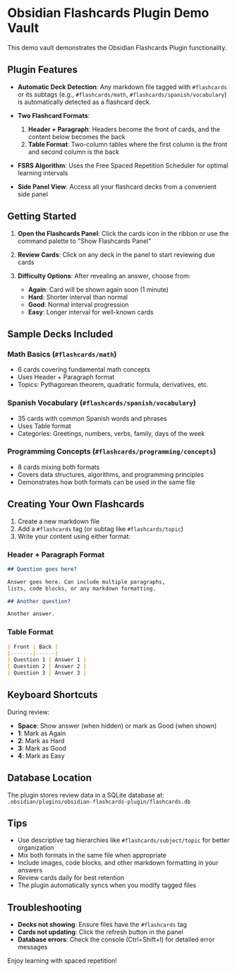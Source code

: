 # Obsidian Flashcards Plugin Demo Vault

This demo vault demonstrates the Obsidian Flashcards Plugin functionality.

## Plugin Features

- **Automatic Deck Detection**: Any markdown file tagged with `#flashcards` or its subtags (e.g., `#flashcards/math`, `#flashcards/spanish/vocabulary`) is automatically detected as a flashcard deck.

- **Two Flashcard Formats**:
  1. **Header + Paragraph**: Headers become the front of cards, and the content below becomes the back
  2. **Table Format**: Two-column tables where the first column is the front and second column is the back

- **FSRS Algorithm**: Uses the Free Spaced Repetition Scheduler for optimal learning intervals

- **Side Panel View**: Access all your flashcard decks from a convenient side panel

## Getting Started

1. **Open the Flashcards Panel**: Click the cards icon in the ribbon or use the command palette to "Show Flashcards Panel"

2. **Review Cards**: Click on any deck in the panel to start reviewing due cards

3. **Difficulty Options**: After revealing an answer, choose from:
   - **Again**: Card will be shown again soon (1 minute)
   - **Hard**: Shorter interval than normal
   - **Good**: Normal interval progression
   - **Easy**: Longer interval for well-known cards

## Sample Decks Included

### Math Basics (`#flashcards/math`)
- 6 cards covering fundamental math concepts
- Uses Header + Paragraph format
- Topics: Pythagorean theorem, quadratic formula, derivatives, etc.

### Spanish Vocabulary (`#flashcards/spanish/vocabulary`)
- 35 cards with common Spanish words and phrases
- Uses Table format
- Categories: Greetings, numbers, verbs, family, days of the week

### Programming Concepts (`#flashcards/programming/concepts`)
- 8 cards mixing both formats
- Covers data structures, algorithms, and programming principles
- Demonstrates how both formats can be used in the same file

## Creating Your Own Flashcards

1. Create a new markdown file
2. Add a `#flashcards` tag (or subtag like `#flashcards/topic`)
3. Write your content using either format:

### Header + Paragraph Format
```markdown
## Question goes here?

Answer goes here. Can include multiple paragraphs,
lists, code blocks, or any markdown formatting.

## Another question?

Another answer.
```

### Table Format
```markdown
| Front | Back |
|-------|------|
| Question 1 | Answer 1 |
| Question 2 | Answer 2 |
| Question 3 | Answer 3 |
```

## Keyboard Shortcuts

During review:
- **Space**: Show answer (when hidden) or mark as Good (when shown)
- **1**: Mark as Again
- **2**: Mark as Hard
- **3**: Mark as Good
- **4**: Mark as Easy

## Database Location

The plugin stores review data in a SQLite database at:
`.obsidian/plugins/obsidian-flashcards-plugin/flashcards.db`

## Tips

- Use descriptive tag hierarchies like `#flashcards/subject/topic` for better organization
- Mix both formats in the same file when appropriate
- Include images, code blocks, and other markdown formatting in your answers
- Review cards daily for best retention
- The plugin automatically syncs when you modify tagged files

## Troubleshooting

- **Decks not showing**: Ensure files have the `#flashcards` tag
- **Cards not updating**: Click the refresh button in the panel
- **Database errors**: Check the console (Ctrl+Shift+I) for detailed error messages

Enjoy learning with spaced repetition!